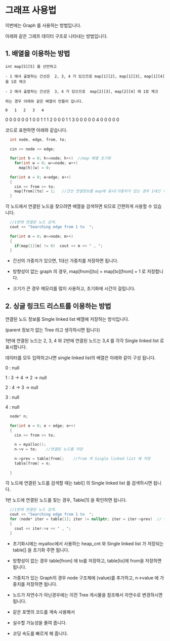 # 그래프 사용법

이번에는 Graph 를 사용하는 방법입니다.

아래와 같은 그래프 데이터 구조로 나타내는 방법입니다.

## 1. 배열을 이용하는 방법

    int map[5][5] 를 선언하고

    - 1 에서 출발하는 간선은  2, 3, 4 가 있으므로 map[1][2], map[1][3], map[1][4] 을 1로 체크

    - 2 에서 출발하는 간선은  3, 4 가 있으므로  map[2][3], map[2][4] 에 1로 체크

    하는 경우 아래와 같은 배열이 만들어 집니다.

	0	1	2	3	4
 0	0	0	0	0	0
 1	0	0	1	1	1
 2	0	0	0	1	1
 3	0	0	0	0	0
 4	0	0	0	0	0
 
 코드로 표현하면 아래와 같습니다.

```c 
  int node, edge, from, to;
  
  cin >> node >> edge;
  
  for(int h = 0; h<=node; h++)  //map 배열 초기화
    for(int w = 0; w<=node; w++)
      map[h][w] = 0;
 
  for(int e = 0; e<edge; e++)
  {
    cin >> from >> to;
	map[from][to] = 1;   //간선 연결정보를 map에 표시(가중치가 있는 경우 1대신 가중치로)
  }
``` 

각 노드에서 연결된 노드을 찾으려면 배열을 검색하면 되므로 간편하게 사용할 수 있습니다.

```c
  //1번에 연결된 노드 검색.
  cout << "Searching edge from 1 to  ";
 
  for(int m = 0; m<=node; m++)
  {
    if(map[1][m] != 0)  cout << m << " , ";
  }
```

* 간선의 가중치가 있으면, 1대신 가중치를 저장하면 됩니다.

* 방향성이 없는 graph 의 경우, map[from][to] = map[to][from] = 1 로 저장합니다.

* 크기가 큰 경우 메모리를 많이 사용하고, 초기화에 시간이 걸립니다.


## 2.  싱글 링크드 리스트를 이용하는 방법

연결된 노드 정보를 Single linked list 배열에 저장하는 방식입니다.

(parent 정보가 없는 Tree 라고 생각하시면 됩니다)

1번에 연결된 노드는 2, 3, 4 와   2번에 연결된 노드는 3,4  를 각각 Single linked list 로 표시합니다.

데이터를 모두 입력하고나면  single linked list의 배열은 아래와 같이 구성 됩니다.

0 :  null

1 :  3 -> 4 -> 2 -> null

2 :  4 -> 3 -> null

3 :  null

4 :  null
 

```c
  node* n;
 
  for(int e = 0; e < edge; e++)
  {
    cin >> from >> to;
 
    n = myalloc();
    n->v = to;    //연결된 노드를 저장
 
    n->prev = table[from];    //from 의 Single linked list 에 저장
    table[from] = n;
 
  }
``` 

각 노드에 연결된 노드를 검색할 때는  tabl[] 의 Single linked list 를 검색하시면 됩니다.

1번 노드에 연결된 노드를 찾는 경우, Table[1] 을 확인하면 됩니다.

```c
  //1번에 연결된 노드 검색.
  cout << "Searching edge from 1 to  ";
  for (node* iter = table[1]; iter != nullptr; iter = iter->prev)  // table[1] 의 Single linked list 에서 검색
  {
    cout << iter->v << " , ";
  }
``` 

* 초기화시에는 myalloc에서 사용하는 heap_cnt 와 Single linked list 가 저장되는 table[] 을 초기화 주면 됩니다.

* 방향성이 없는 경우 table[from] 에 to를 저장하고, table[to]에 from을 저장하면 됩니다.

* 가중치가 있는  Graph의 경우 node 구조체에 (value)를 추가하고, n->value 에 가중치를 저장하면 됩니다.

* 노드가 자연수가 아닌경우에는 이전 Tree 게시물을 참조해서 자연수로 변경하시면 됩니다.

* 같은 포멧의 코드를 계속 사용해서

* 실수할 가능성을 줄여 줍니다.

* 코딩 속도를 빠르게 해 줍니다.
